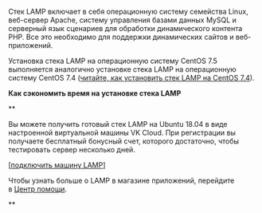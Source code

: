 Стек LAMP включает в себя операционную систему семейства Linux, веб-сервер Apache, систему управления базами данных MySQL и серверный язык сценариев для обработки динамического контента PHP. Все это необходимо для поддержки динамических сайтов и веб-приложений.

Установка стека LAMP на операционную систему CentOS 7.5 выполняется аналогично установке стека LAMP на операционную систему CentOS 7.4 ([читайте, как установить стек LAMP на CentOS 7.4](https://mcs.mail.ru/help/lamp-on-linux/lamp-centos-7-4)).

**Как сэкономить время на установке стека LAMP**

\*\*

Вы можете получить готовый стек LAMP на Ubuntu 18.04 в виде настроенной виртуальной машины VK Cloud. При регистрации вы получаете бесплатный бонусный счет, которого достаточно, чтобы тестировать сервер несколько дней.

[[подключить машину LAMP](https://mcs.mail.ru/app/services/marketplace/)]

Чтобы узнать больше о LAMP в магазине приложений, перейдите в [Центр помощи](https://mcs.mail.ru/help/quick-start/-lamp-stack-apachephp).

\*\*
